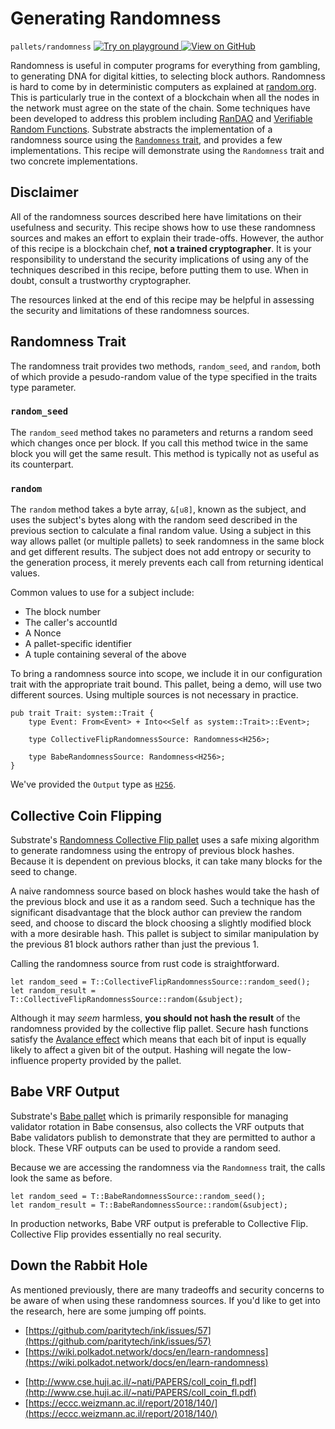 # Generating Randomness

`pallets/randomness`
[
	![Try on playground](https://img.shields.io/badge/Playground-Try%20it!-brightgreen?logo=Parity%20Substrate)
](https://playground-staging.substrate.dev/?deploy=recipes&files=%2Fhome%2Fsubstrate%2Fworkspace%2Fpallets%2Frandomness%2Fsrc%2Flib.rs)
[
	![View on GitHub](https://img.shields.io/badge/Github-View%20Code-brightgreen?logo=github)
](https://github.com/substrate-developer-hub/recipes/tree/master/pallets/randomness/src/lib.rs)

Randomness is useful in computer programs for everything from gambling, to generating DNA for
digital kitties, to selecting block authors. Randomness is hard to come by in deterministic
computers as explained at [random.org](https://www.random.org/randomness/). This is particularly
true in the context of a blockchain when all the nodes in the network must agree on the state of the
chain. Some techniques have been developed to address this problem including
[RanDAO](https://github.com/randao/randao) and
[Verifiable Random Functions](https://en.wikipedia.org/wiki/Verifiable_random_function). Substrate
abstracts the implementation of a randomness source using the
[`Randomness` trait](https://crates.parity.io/frame_support/traits/trait.Randomness.html), and
provides a few implementations. This recipe will demonstrate using the `Randomness` trait and two
concrete implementations.

## Disclaimer

All of the randomness sources described here have limitations on their usefulness and security. This
recipe shows how to use these randomness sources and makes an effort to explain their trade-offs.
However, the author of this recipe is a blockchain chef, **not a trained cryptographer**. It is your
responsibility to understand the security implications of using any of the techniques described in
this recipe, before putting them to use. When in doubt, consult a trustworthy cryptographer.

The resources linked at the end of this recipe may be helpful in assessing the security and
limitations of these randomness sources.

## Randomness Trait

The randomness trait provides two methods, `random_seed`, and `random`, both of which provide a
pesudo-random value of the type specified in the traits type parameter.

### `random_seed`

The `random_seed` method takes no parameters and returns a random seed which changes once per block.
If you call this method twice in the same block you will get the same result. This method is
typically not as useful as its counterpart.

### `random`

The `random` method takes a byte array, `&[u8]`, known as the subject, and uses the subject's bytes
along with the random seed described in the previous section to calculate a final random value.
Using a subject in this way allows pallet (or multiple pallets) to seek randomness in the same block
and get different results. The subject does not add entropy or security to the generation process,
it merely prevents each call from returning identical values.

Common values to use for a subject include:

-   The block number
-   The caller's accountId
-   A Nonce
-   A pallet-specific identifier
-   A tuple containing several of the above

To bring a randomness source into scope, we include it in our configuration trait with the
appropriate trait bound. This pallet, being a demo, will use two different sources. Using multiple
sources is not necessary in practice.

```rust, ignore
pub trait Trait: system::Trait {
	type Event: From<Event> + Into<<Self as system::Trait>::Event>;

	type CollectiveFlipRandomnessSource: Randomness<H256>;

	type BabeRandomnessSource: Randomness<H256>;
}
```

We've provided the `Output` type as [`H256`](https://crates.parity.io/sp_core/struct.H256.html).

## Collective Coin Flipping

Substrate's
[Randomness Collective Flip pallet](https://crates.parity.io/pallet_randomness_collective_flip/index.html)
uses a safe mixing algorithm to generate randomness using the entropy of previous block hashes.
Because it is dependent on previous blocks, it can take many blocks for the seed to change.

A naive randomness source based on block hashes would take the hash of the previous block and use it
as a random seed. Such a technique has the significant disadvantage that the block author can
preview the random seed, and choose to discard the block choosing a slightly modified block with a
more desirable hash. This pallet is subject to similar manipulation by the previous 81 block authors
rather than just the previous 1.

Calling the randomness source from rust code is straightforward.

```rust, ignore
let random_seed = T::CollectiveFlipRandomnessSource::random_seed();
let random_result = T::CollectiveFlipRandomnessSource::random(&subject);
```

Although it may _seem_ harmless, **you should not hash the result** of the randomness provided by
the collective flip pallet. Secure hash functions satisfy the
[Avalance effect](https://en.wikipedia.org/wiki/Avalanche_effect) which means that each bit of input
is equally likely to affect a given bit of the output. Hashing will negate the low-influence
property provided by the pallet.

## Babe VRF Output

Substrate's [Babe pallet](https://crates.parity.io/pallet_babe/index.html) which is primarily
responsible for managing validator rotation in Babe consensus, also collects the VRF outputs that
Babe validators publish to demonstrate that they are permitted to author a block. These VRF outputs
can be used to provide a random seed.

Because we are accessing the randomness via the `Randomness` trait, the calls look the same as
before.

```rust, ignore
let random_seed = T::BabeRandomnessSource::random_seed();
let random_result = T::BabeRandomnessSource::random(&subject);
```

In production networks, Babe VRF output is preferable to Collective Flip. Collective Flip provides
essentially no real security.

## Down the Rabbit Hole

As mentioned previously, there are many tradeoffs and security concerns to be aware of when using
these randomness sources. If you'd like to get into the research, here are some jumping off points.

-   [https://github.com/paritytech/ink/issues/57](https://github.com/paritytech/ink/issues/57)
-   [https://wiki.polkadot.network/docs/en/learn-randomness](https://wiki.polkadot.network/docs/en/learn-randomness)
<!-- markdown-link-check-disable-next-line -->
-   [http://www.cse.huji.ac.il/~nati/PAPERS/coll_coin_fl.pdf](http://www.cse.huji.ac.il/~nati/PAPERS/coll_coin_fl.pdf)
-   [https://eccc.weizmann.ac.il/report/2018/140/](https://eccc.weizmann.ac.il/report/2018/140/)
